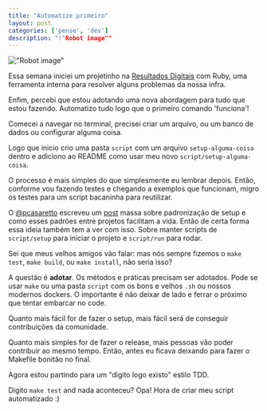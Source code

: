 ```yaml
---
title: "Automatize primeiro"
layout: post
categories: ['pense', 'dev']
description: "!"Robot image""
---
```

!["Robot image"](https://res.cloudinary.com/robolike/image/upload/v1417674434/blue-robolike-robot_cujcxi.jpg)

Essa semana iniciei um projetinho na [Resultados Digitais](http://resultadosdigitais.com.br) com Ruby, uma
ferramenta interna para resolver alguns problemas da nossa infra.

Enfim, percebi que estou adotando uma nova abordagem para tudo que estou
fazendo. Automatizo tudo logo que o primeiro comando 'funciona'!

Comecei a navegar no terminal, precisei criar um arquivo, ou um banco de dados
ou configurar alguma coisa.

Logo que inicio crio uma pasta `script` com um arquivo `setup-alguma-coisa` dentro e adiciono ao README como usar meu novo `script/setup-alguma-coisa`.

O processo é mais simples do que simplesmente eu lembrar depois. Então,
conforme vou fazendo testes e chegando a exemplos que funcionam, migro os
testes para um script bacaninha para reutilizar.

O [@pcasaretto](http://twitter.com/pcasaretto) escreveu um [post](http://shipit.resultadosdigitais.com.br/blog/padronizacao-para-reduzir-atrito-entre-projetos/) massa 
sobre padronização de setup e como esses padrões entre projetos facilitam a vida.
Então de certa forma essa ideia também tem a ver com isso. Sobre manter scripts
de `script/setup` para iniciar o projeto e `script/run` para rodar.

Sei que meus velhos amigos vão falar: mas nós sempre fizemos o  `make test`, `make build`,
ou `make install`, não seria isso?

A questão é **adotar**. Os métodos e práticas precisam ser adotados. Pode se usar
`make` ou uma pasta `script` com os bons e velhos `.sh` ou nossos modernos
dockers. O importante é não deixar de lado e ferrar o próximo que tentar
embarcar no code.

Quanto mais fácil for de fazer o setup, mais fácil será de conseguir
contribuições da comunidade.

Quanto mais simples for de fazer o release, mais pessoas vão poder contribuir
ao mesmo tempo. Então, antes eu ficava deixando para fazer o Makefile bonitão
no final.

Agora estou partindo para um "digito logo existo" estilo TDD.

Digito `make test` and nada aconteceu? Opa! Hora de criar meu script automatizado :)

